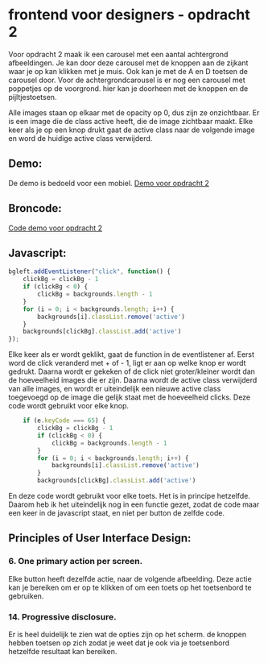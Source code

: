 # frontend voor designers - opdracht 2
Voor opdracht 2 maak ik een carousel met een aantal achtergrond afbeeldingen. Je kan door deze carousel met de knoppen aan de zijkant waar je op kan klikken met je muis. Ook kan je met de A en D toetsen de carousel door.
Voor de achtergrondcarousel is er nog een carousel met poppetjes op de voorgrond. hier kan je doorheen met de knoppen en de pijltjestoetsen.

Alle images staan op elkaar met de opacity op 0, dus zijn ze onzichtbaar. Er is een image die de class active heeft, die de image zichtbaar maakt. Elke keer als je op een knop drukt gaat de active class naar de volgende image en word de huidige active class verwijderd. 
## Demo:
De demo is bedoeld voor een mobiel.
[Demo voor opdracht 2](https://simonderooij.github.io/frontendvoordesigners/opdracht2/V5)
## Broncode:

[Code demo voor opdracht 2](https://github.com/Simonderooij/frontendvoordesigners/tree/master/opdracht2/V5)

## Javascript:

```javascript
bgleft.addEventListener("click", function() {
    clickBg = clickBg - 1 
    if (clickBg < 0) {
        clickBg = backgrounds.length - 1
    }
    for (i = 0; i < backgrounds.length; i++) {
        backgrounds[i].classList.remove('active')
    }
    backgrounds[clickBg].classList.add('active')
});

```
Elke keer als er wordt geklikt, gaat de function in de eventlistener af. Eerst word de click veranderd met + of - 1, ligt er aan op welke knop er wordt gedrukt. Daarna wordt er gekeken of de click niet groter/kleiner wordt dan de hoeveelheid images die er zijn. Daarna wordt de active class verwijderd van alle images, en wordt er uiteindelijk een nieuwe active class toegevoegd op de image die gelijk staat met de hoeveelheid clicks. Deze code wordt gebruikt voor elke knop.
```javascript
    if (e.keyCode === 65) {
        clickBg = clickBg - 1 
        if (clickBg < 0) {
            clickBg = backgrounds.length - 1
        }
        for (i = 0; i < backgrounds.length; i++) {
            backgrounds[i].classList.remove('active')
        }
        backgrounds[clickBg].classList.add('active')
```
En deze code wordt gebruikt voor elke toets. Het is in principe hetzelfde.
Daarom heb ik het uiteindelijk nog in een functie gezet, zodat de code maar een keer in de javascript staat, en niet per button de zelfde code.

## Principles of User Interface Design:

### 6. One primary action per screen.
Elke button heeft dezelfde actie, naar de volgende afbeelding. Deze actie kan je bereiken om er op te klikken of om een toets op het toetsenbord te gebruiken.
### 14. Progressive disclosure.
Er is heel duidelijk te zien wat de opties zijn op het scherm. de knoppen hebben toetsen op zich zodat je weet dat je ook via je toetsenbord hetzelfde resultaat kan bereiken.

